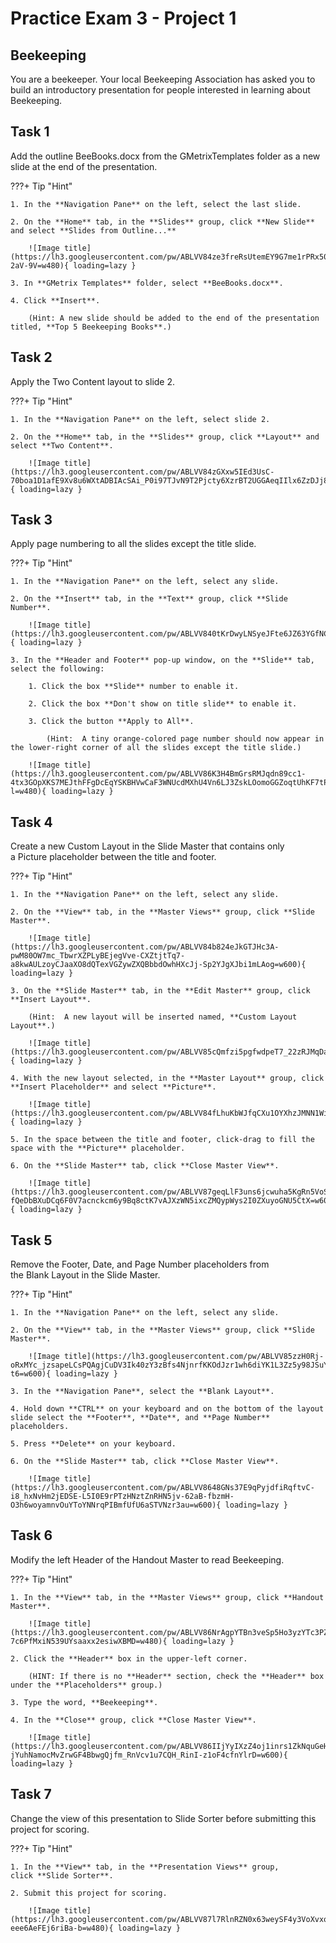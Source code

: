 # Practice Exam 3 - Project 1

## Beekeeping

You are a beekeeper. Your local Beekeeping Association has asked you to build an introductory presentation for people interested in learning about Beekeeping.

## Task 1

Add the outline BeeBooks.docx from the GMetrixTemplates folder as a new slide at the end of the presentation.  

???+ Tip "Hint"

    1. In the **Navigation Pane** on the left, select the last slide.

    2. On the **Home** tab, in the **Slides** group, click **New Slide** and select **Slides from Outline...**

        ![Image title](https://lh3.googleusercontent.com/pw/ABLVV84ze3freRsUtemEY9G7me1rPRx50ueOx0TA9b7Yt57bbVSTfxVwGylD9ZVF9ZpVRUy6_KRDJZDN463pixUm2j4yExLmQDWOwRKKDOJG_x03D-2aV-9V=w480){ loading=lazy }

    3. In **GMetrix Templates** folder, select **BeeBooks.docx**.

    4. Click **Insert**.

        (Hint: A new slide should be added to the end of the presentation titled, **Top 5 Beekeeping Books**.)

## Task 2

Apply the Two Content layout to slide 2.

???+ Tip "Hint"

    1. In the **Navigation Pane** on the left, select slide 2.

    2. On the **Home** tab, in the **Slides** group, click **Layout** and select **Two Content**.

        ![Image title](https://lh3.googleusercontent.com/pw/ABLVV84zGXxw5IEd3UsC-70boa1D1afE9Xv8u6WXtADBIAcSAi_P0i97TJvN9T2Pjcty6XzrBT2UGGAeqIIlx6ZzDJj8VACjhKxpu1THTrqJna6gDzuG5J5h=w600){ loading=lazy }

## Task 3

Apply page numbering to all the slides except the title slide.

???+ Tip "Hint"

    1. In the **Navigation Pane** on the left, select any slide.

    2. On the **Insert** tab, in the **Text** group, click **Slide Number**.  

        ![Image title](https://lh3.googleusercontent.com/pw/ABLVV840tKrDwyLNSyeJFte6JZ63YGfNCp8MVJMUgcHPtg6UKA_zmjyPxS3eoXb3BjBirTFjj0s8A_avaWBN2CkMzj5FzHa2ploDpkJkd8iQtl4M8AVhrpdY=w600){ loading=lazy }

    3. In the **Header and Footer** pop-up window, on the **Slide** tab, select the following:

        1. Click the box **Slide** number to enable it.

        2. Click the box **Don't show on title slide** to enable it.

        3. Click the button **Apply to All**.

            (Hint:  A tiny orange-colored page number should now appear in the lower-right corner of all the slides except the title slide.)

        ![Image title](https://lh3.googleusercontent.com/pw/ABLVV86K3H4BmGrsRMJqdn89cc1-4tx3GOpXKS7MEJthFFgDcEqYSKBHVwCaF3WNUcdMXhU4Vn6LJ3ZskLOomoGGZoqtUhKF7tPKc4hoX_4SV8_eJ1DDQy-l=w480){ loading=lazy }

## Task 4

Create a new Custom Layout in the Slide Master that contains only a Picture placeholder between the title and footer.  

???+ Tip "Hint"

    1. In the **Navigation Pane** on the left, select any slide.

    2. On the **View** tab, in the **Master Views** group, click **Slide Master**.

        ![Image title](https://lh3.googleusercontent.com/pw/ABLVV84b824eJkGTJHc3A-pwM80OW7mc_TbwrXZPLyBEjegVve-CXZtjtTq7-a8kwAULzoyCJaaXO8dQTexVGZywZXQBbbdOwhHXcJj-Sp2YJgXJbi1mLAog=w600){ loading=lazy }

    3. On the **Slide Master** tab, in the **Edit Master** group, click **Insert Layout**.
    
        (Hint:  A new layout will be inserted named, **Custom Layout Layout**.)
    
        ![Image title](https://lh3.googleusercontent.com/pw/ABLVV85cQmfzi5pgfwdpeT7_22zRJMqDahBsC6n7pDi6HXmbhM4PJKqGRQS5nU3gFRmR2zMMUT17rDUyUjVifq8sn9ZOvMsHVhaeVEgGhqT2VSpiFT0n8Lj4=w600){ loading=lazy }

    4. With the new layout selected, in the **Master Layout** group, click **Insert Placeholder** and select **Picture**.

        ![Image title](https://lh3.googleusercontent.com/pw/ABLVV84fLhuKbWJfqCXu1OYXhzJMNN1WiAy8mCHzYiHIE_TcqFFyyt0o6AB6Q_zVsz1Gp3y7rXyGTE1WqvI_6Ut6x_4LBIktKCHCJAm_TIkHLLPNkw3oYoGC=w540){ loading=lazy }

    5. In the space between the title and footer, click-drag to fill the space with the **Picture** placeholder.

    6. On the **Slide Master** tab, click **Close Master View**.

        ![Image title](https://lh3.googleusercontent.com/pw/ABLVV87geqLlF3uns6jcwuha5KgRn5VoSpyqY226FtCHH6t_tUWX-fQeDbBXuDCq6F0V7acnckcm6y9Bq8ctK7vAJXzWN5ixcZMQypWys2I0ZXuyoGNU5CtX=w600){ loading=lazy }

## Task 5

Remove the Footer, Date, and Page Number placeholders from the Blank Layout in the Slide Master.  

???+ Tip "Hint"

    1. In the **Navigation Pane** on the left, select any slide.

    2. On the **View** tab, in the **Master Views** group, click **Slide Master**.

        ![Image title](https://lh3.googleusercontent.com/pw/ABLVV85zzH0Rj-oRxMYc_jzsapeLCsPQAgjCuDV3Ik40zY3zBfs4NjnrfKKOdJzr1wh6diYK1L3Zz5y98JSuYrl5P9XTB1Nm2_B_lkkjNtHNnVkywoCfI-t6=w600){ loading=lazy }

    3. In the **Navigation Pane**, select the **Blank Layout**.

    4. Hold down **CTRL** on your keyboard and on the bottom of the layout slide select the **Footer**, **Date**, and **Page Number** placeholders.

    5. Press **Delete** on your keyboard.

    6. On the **Slide Master** tab, click **Close Master View**.

        ![Image title](https://lh3.googleusercontent.com/pw/ABLVV8648GNs37E9qPyjdfiRqftvC-i8_hxNvHm2jEDSE-L5I0E9rPTzHNztZnRHN5jv-62aB-fbzmH-O3h6woyamnvOuYToYNNrqPIBmfUfU6aSTVNzr3au=w600){ loading=lazy }

## Task 6

Modify the left Header of the Handout Master to read Beekeeping.  

???+ Tip "Hint"

    1. In the **View** tab, in the **Master Views** group, click **Handout Master**.

        ![Image title](https://lh3.googleusercontent.com/pw/ABLVV86NrAgpYTBn3veSp5Ho3yzYTc3PZvgCRhPGnr4HOqG4j6aGd0utKENfb7GDbBpZbrphuLJJs0s27bT_pX8WfO7-7c6PfMxiN539UYsaaxx2esiwXBMD=w480){ loading=lazy }

    2. Click the **Header** box in the upper-left corner.
    
        (HINT: If there is no **Header** section, check the **Header** box under the **Placeholders** group.)

    3. Type the word, **Beekeeping**.

    4. In the **Close** group, click **Close Master View**.

        ![Image title](https://lh3.googleusercontent.com/pw/ABLVV86IIjYyIXzZ4oj1inrs1ZkNquGeHer_XQDHWp9tddRRjQPp4c_KoWBnzFfB-jYuhNamocMvZrwGF4BbwgQjfm_RnVcv1u7CQH_RinI-z1oF4cfnYlrD=w600){ loading=lazy }

## Task 7

Change the view of this presentation to Slide Sorter before submitting this project for scoring.  

???+ Tip "Hint"

    1. In the **View** tab, in the **Presentation Views** group, click **Slide Sorter**.

    2. Submit this project for scoring.

        ![Image title](https://lh3.googleusercontent.com/pw/ABLVV87l7RlnRZN0x63weySF4y3VoXvxqtNDW39_ymKb3KW0qVJ97gGfjnJbsHmuILdRcx36xsM5Kcb0GEBh7wb6SuIfh29tMhNOTXj-eee6AeFEj6riBa-b=w480){ loading=lazy }